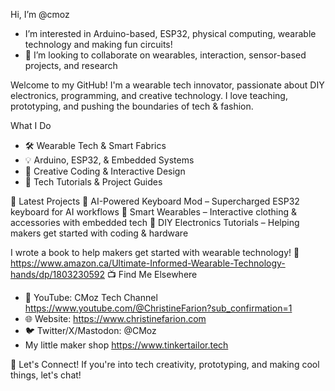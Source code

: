Hi, I’m @cmoz
- I’m interested in Arduino-based, ESP32, physical computing, wearable technology and making fun circuits!
- 💞️ I’m looking to collaborate on wearables, interaction, sensor-based projects, and research

Welcome to my GitHub! I'm a wearable tech innovator, passionate about DIY electronics, programming, 
and creative technology. I love teaching, prototyping, and pushing the boundaries of tech & fashion.

What I Do
- 🛠️ Wearable Tech & Smart Fabrics
- 💡 Arduino, ESP32, & Embedded Systems
- 🎨 Creative Coding & Interactive Design
- 🎥 Tech Tutorials & Project Guides
  
📌 Latest Projects
🔹 AI-Powered Keyboard Mod – Supercharged ESP32 keyboard for AI workflows
🔹 Smart Wearables – Interactive clothing & accessories with embedded tech
🔹 DIY Electronics Tutorials – Helping makers get started with coding & hardware

I wrote a book to help makers get started with wearable technology! 📖 https://www.amazon.ca/Ultimate-Informed-Wearable-Technology-hands/dp/1803230592
📺 Find Me Elsewhere
- 🎥 YouTube: CMoz Tech Channel https://www.youtube.com/@ChristineFarion?sub_confirmation=1
- 🌐 Website: https://www.christinefarion.com
- 🐦 Twitter/X/Mastodon: @CMoz
- My little maker shop https://www.tinkertailor.tech 
  
💬 Let's Connect!
If you're into tech creativity, prototyping, and making cool things, let's chat! 
